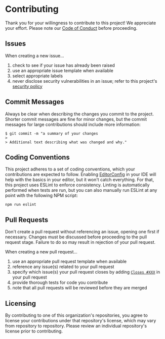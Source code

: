 # Contributing

Thank you for your willingness to contribute to this project! We appreciate your effort. Please note our [Code of Conduct](https://github.com/inkrend/.github/blob/main/CODE_OF_CONDUCT.md) before proceeding.


## Issues

When creating a new issue...

1. check to see if your issue has already been raised
2. use an appropriate issue template when available
3. select appropriate labels
4. never disclose security vulnerabilities in an issue; refer to this project's [security policy](https://github.com/inkrend/.github/blob/main/SECURITY.md)


## Commit Messages

Always be clear when describing the changes you commit to the project. Shorter commit messages are fine for minor changes, but the commit messages for large contributions should include more information:

```shell
$ git commit -m "a summary of your changes
>
> Additional text describing what was changed and why."
```


## Coding Conventions

This project adheres to a set of coding conventions, which your contributions are expected to follow. Enabling [EditorConfig](https://editorconfig.org/) in your IDE will help with the basics in your editor, but it won't catch everything. For that, this project uses ESLint to enforce consistency. Linting is automatically performed when tests are run, but you can also manually run ESLint at any point with the following NPM script:

```shell
npm run eslint
```


## Pull Requests

Don't create a pull request without referencing an issue, opening one first if necessary. Changes must be discussed before proceeding to the pull request stage. Failure to do so may result in rejection of your pull request.

When creating a new pull request...

1. use an appropriate pull request template when available
2. reference any issue(s) related to your pull request
3. specify which issue(s) your pull request closes by adding [`Closes #XXX`](https://docs.github.com/en/issues/tracking-your-work-with-issues/linking-a-pull-request-to-an-issue#linking-a-pull-request-to-an-issue-using-a-keyword) in your pull request
4. provide thorough tests for code you contribute
5. note that all pull requests will be reviewed before they are merged


## Licensing

By contributing to one of this organization's repositories, you agree to license your contributions under that repository's license, which may vary from repository to repository. Please review an individual repository's license prior to contributing.
